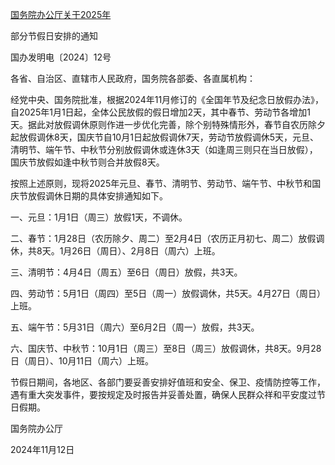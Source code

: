 [国务院办公厅关于2025年](https://www.gov.cn/zhengce/content/202411/content_6986382.htm)

部分节假日安排的通知

国办发明电〔2024〕12号



各省、自治区、直辖市人民政府，国务院各部委、各直属机构：

经党中央、国务院批准，根据2024年11月修订的《全国年节及纪念日放假办法》，自2025年1月1日起，全体公民放假的假日增加2天，其中春节、劳动节各增加1天。据此对放假调休原则作进一步优化完善，除个别特殊情形外，春节自农历除夕起放假调休8天，国庆节自10月1日起放假调休7天，劳动节放假调休5天，元旦、清明节、端午节、中秋节分别放假调休或连休3天（如逢周三则只在当日放假），国庆节放假如逢中秋节则合并放假8天。

按照上述原则，现将2025年元旦、春节、清明节、劳动节、端午节、中秋节和国庆节放假调休日期的具体安排通知如下。

一、元旦：1月1日（周三）放假1天，不调休。

二、春节：1月28日（农历除夕、周二）至2月4日（农历正月初七、周二）放假调休，共8天。1月26日（周日）、2月8日（周六）上班。

三、清明节：4月4日（周五）至6日（周日）放假，共3天。

四、劳动节：5月1日（周四）至5日（周一）放假调休，共5天。4月27日（周日）上班。

五、端午节：5月31日（周六）至6月2日（周一）放假，共3天。

六、国庆节、中秋节：10月1日（周三）至8日（周三）放假调休，共8天。9月28日（周日）、10月11日（周六）上班。

节假日期间，各地区、各部门要妥善安排好值班和安全、保卫、疫情防控等工作，遇有重大突发事件，要按规定及时报告并妥善处置，确保人民群众祥和平安度过节日假期。

国务院办公厅           

2024年11月12日 